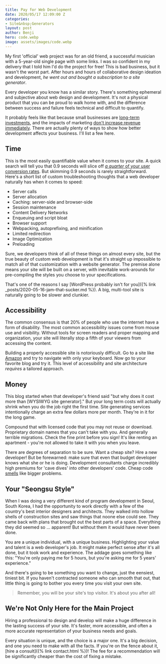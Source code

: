 ```yaml
---
title: Pay for Web Development
date: 2020/05/17 12:09:00 Z
categories:
- Site&nbsp;Generators
layout: post
author: Benji
hero: code.webp
image: assets/images/code.webp
---
```


My first 'official' web project was for an old friend, a successful musician with a 5-year-old single page with some links. I was so confident in my delivery that I told him I'd do the project for free! This is bad business, but it wasn't the worst part. After hours and hours of collaborative design ideation and development, *he went out and bought a subscription to a site generator*.

Every developer you know has a similar story. There's something ephemeral and subjective about web design and development. It's not a physical product that you can be proud to walk home with, and the difference between success and failure feels technical and difficult to quantify.
<!-- It's usually when a client asks why they should pay for a custom site when other options are out there for $50 a month. -->

It probably feels like that because small businesses are [long-term investments](http://paulgraham.com/ds.html), and the impacts of marketing [don't increase revenue immediately](https://www.sprk-d.com/blog/how-long-does-it-really-take-for-content-marketing-to-work). There are actually plenty of ways to show how better development affects your business. I'll list a few here.

## Time

This is the most easily quantifiable value when it comes to your site. A quick search will tell you that 0.9 seconds will slice off [*a quarter* of your user conversion rates](https://www.cloudflare.com/learning/performance/more/website-performance-conversion-rates/). But skimming 0.9 seconds is rarely straightforward. Here's a short list of custom troubleshooting thoughts that a web developer naturally has when it comes to speed:

- Server calls
- Server allocation
- Caching: server-side and browser-side
- Session maintenance
- Content Delivery Networks
- Enqueuing and script bloat
- Browser support
- Webpacking, autoprefixing, and minification
- Limited redirection
- Image Optimization
- Preloading

Sure, we developers think of all of these things on almost every site, but the true beauty of custom web development is that it's straight up impossible to match all of that customization with a website generator. The premise alone means your site will be built on a server, with inevitable work-arounds for pre-compiling the styles you choose to your specifications.

That's one of the reasons I say [WordPress probably isn't for you]({% link _posts/2020-05-16-jam-that-sucker.md %}). A big, multi-tool site is naturally going to be slower and clunkier.

## Accessibility

The common consensus is that 20% of people who use the internet have a form of disability. The most common accessibility issues come from mouse use and visibility. Without tools for screen readers and proper mapping and organization, your site will literally stop a fifth of your viewers from accessing the content.

Building a properly accessible site is notoriously difficult. Go to a site like <a href="https://www.amazon.com" target="_blank">Amazon</a> and try to navigate with only your keyboard. Now go to your favorite blog and try it. This level of accessibility and site architecture *requires* a tailored approach.


## Money

This blog started when that developer's friend said "but why does it cost more than [WYSIWYG site generator]." But your long term costs will actually shrink when you do the job right the first time. Site generating services intentionally charge an extra few dollars more per month. They're in it for the long game.

Compound that with licensed code that you may not reuse or download. Proprietary domain names that you can't take with you. And generally terrible migrations. Check the fine print before you sign! It's like renting an apartment - you're not allowed to take it with you when you leave.

There are degrees of separation to be sure. Want a cheap site? Hire a new developer! But be forewarned: make sure that even that budget developer knows what she or he is doing. Development consultants charge incredibly high premiums for 'cave dives' into other developers' code. Cheap code [smells](https://en.wikipedia.org/wiki/Code_smell) like bigger problems.


## Your "Seongsu Style"

When I was doing a very different kind of program development in Seoul, South Korea, I had the opportunity to work directly with a few of the country's best interior designers and architects. They walked into hollow shells of construction sites and saw things that noone else could see. They came back with plans that brought out the best parts of a space. Everything they did seemed so ... apparent! But without them it would have never been done.

You are a unique individual, with a unique business. Highlighting your value and talent is a web developer's job. It might make perfect sense after it's all done, but it took work and experience. The addage goes something like this: "You're only paying me for 5 hours, but you're asking me for 5 years' experience."

And there's going to be something you want to change, just the eensiest, tiniest bit. If you haven't contracted someone who can smooth that out, that little thing is going to bother you every time you visit your own site.

> Remember, you will be your site's top visitor. It's about you after all!


## We're Not Only Here for the Main Project

Hiring a professional to design and develop will make a huge difference in the lasting success of your site. It's faster, more accessible, and often a more accurate representation of your business needs and goals.

Every situation is unique, and the choice is a major one. It's a big decision, and one you need to make with all the facts. If you're on the fence about it, [hire a consult]({% link contact.html %})! The fee for a recommendation will be significantly cheaper than the cost of fixing a mistake.